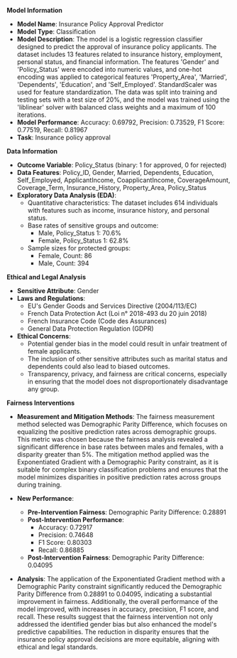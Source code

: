 **Model Information**

* **Model Name**: Insurance Policy Approval Predictor
* **Model Type**: Classification
* **Model Description**: The model is a logistic regression classifier designed to predict the approval of insurance policy applicants. The dataset includes 13 features related to insurance history, employment, personal status, and financial information. The features 'Gender' and 'Policy_Status' were encoded into numeric values, and one-hot encoding was applied to categorical features 'Property_Area', 'Married', 'Dependents', 'Education', and 'Self_Employed'. StandardScaler was used for feature standardization. The data was split into training and testing sets with a test size of 20%, and the model was trained using the 'liblinear' solver with balanced class weights and a maximum of 100 iterations.
* **Model Performance**: Accuracy: 0.69792, Precision: 0.73529, F1 Score: 0.77519, Recall: 0.81967
* **Task**: Insurance policy approval

**Data Information**

* **Outcome Variable**: Policy_Status (binary: 1 for approved, 0 for rejected)
* **Data Features**: Policy_ID, Gender, Married, Dependents, Education, Self_Employed, ApplicantIncome, CoapplicantIncome, CoverageAmount, Coverage_Term, Insurance_History, Property_Area, Policy_Status
* **Exploratory Data Analysis (EDA)**: 
  - Quantitative characteristics: The dataset includes 614 individuals with features such as income, insurance history, and personal status.
  - Base rates of sensitive groups and outcome: 
    - Male, Policy_Status 1: 70.6%
    - Female, Policy_Status 1: 62.8%
  - Sample sizes for protected groups:
    - Female, Count: 86
    - Male, Count: 394

**Ethical and Legal Analysis**

* **Sensitive Attribute**: Gender
* **Laws and Regulations**: 
  - EU's Gender Goods and Services Directive (2004/113/EC)
  - French Data Protection Act (Loi n° 2018-493 du 20 juin 2018)
  - French Insurance Code (Code des Assurances)
  - General Data Protection Regulation (GDPR)
* **Ethical Concerns**: 
  - Potential gender bias in the model could result in unfair treatment of female applicants.
  - The inclusion of other sensitive attributes such as marital status and dependents could also lead to biased outcomes.
  - Transparency, privacy, and fairness are critical concerns, especially in ensuring that the model does not disproportionately disadvantage any group.

**Fairness Interventions**

* **Measurement and Mitigation Methods**:
  The fairness measurement method selected was Demographic Parity Difference, which focuses on equalizing the positive prediction rates across demographic groups. This metric was chosen because the fairness analysis revealed a significant difference in base rates between males and females, with a disparity greater than 5%. The mitigation method applied was the Exponentiated Gradient with a Demographic Parity constraint, as it is suitable for complex binary classification problems and ensures that the model minimizes disparities in positive prediction rates across groups during training.

* **New Performance**:
  - **Pre-Intervention Fairness**: Demographic Parity Difference: 0.28891
  - **Post-Intervention Performance**:
    - Accuracy: 0.72917
    - Precision: 0.74648
    - F1 Score: 0.80303
    - Recall: 0.86885
  - **Post-Intervention Fairness**: Demographic Parity Difference: 0.04095

* **Analysis**:
  The application of the Exponentiated Gradient method with a Demographic Parity constraint significantly reduced the Demographic Parity Difference from 0.28891 to 0.04095, indicating a substantial improvement in fairness. Additionally, the overall performance of the model improved, with increases in accuracy, precision, F1 score, and recall. These results suggest that the fairness intervention not only addressed the identified gender bias but also enhanced the model's predictive capabilities. The reduction in disparity ensures that the insurance policy approval decisions are more equitable, aligning with ethical and legal standards.